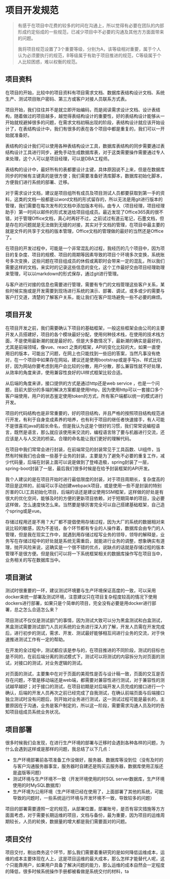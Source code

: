 # 项目开发规范

> 有感于在项目中花费的较多的时间在沟通上，所以觉得有必要在团队的内部形成约定俗成的一些规范，已减少项目中不必要的沟通及其他方方面面带来的问题。
>
> 我将项目规范设置了3个重要等级，分别为A，该等级相对重要，属于个人认为必须要执行的规范，B等级属于有助于项目推进的规范，C等级属于个人比较困惑，难以权衡的规范。

## 项目资料

在项目的开始，比较中的项目资料有项目需求文档、数据库表结构设计文档、系统生产、测试项目账户密码、第三方或客户对接人员联系方式表。

项目开始，我们往往并不是就立即开始编码，而是阅读需求设计文档、设计表结构，随着做过的项目越多，越觉得表结构设计的重要性，好的表结构设计能够从一开始就规避掉很多的问题，在需求文档初稿出现的阶段，表结构设计就应该开始设计了，在表结构设计中，我们有很多的表在各个项目中都是重复的，我们可以一开始就准备好。

表结构的设计我们可以使用各种表结构设计工具，数据库表结构的同步需要通过表结构设计工具进行同步，避免手动生成数据库表，对于这类需要操作需要通过专人来处理，这个人可以是项目经理，可以是DBA工程师。

表结构的设计中，最好所有的表都要设计主键，具体原因说不上来，但是在数据库同步的时候有主键真的是很方便；我们需要准备好清库脚本，数据库初始化脚本，方便我们进行系统的部署、迁移。

对于需求设计文档，建议是项目组所有成员及项目测试人员都要获取到第一手的资料，这类的文档一般都是以word文档的形式留存的，所以无法是用git进行版本的管理，我们需要在每次发布的文档中添加版本号码，由专人（项目经理，项目经理助手）第一时间以邮件的形式发送给项目组成员。最近发现了Office365真的很不错，对于管理Office文档，真心时再好不过，之前试过有道云笔记，石墨文档，但是存在的问题就是无法做到无缝的对接，其实对于文档的管理，在项目中最主要的就是文件的共享于文档的版本管理，Office文档的管理做的最好的当然还是Office了。

在项目的开发过程中，可能是一个非常混乱的过程，我经历的几个项目中，因为项目的复杂度、项目的规模、项目的周期等因素导致的项目个环境多次变换，系统账号多次变换，这些问题在项目组成员的休假或离职时会带来一定的混乱，所以我们需要这样的文档，来实时的记录这些信息的变化，这个工作最好交由项目经理助理来管理，可以以markdown的形式保存，通过git进行管理。

与客户进行对接的信息也需要进行管理，需要有专门的文档管理这些客户关系，某些时候实施或是开发需要到现场进行系统的演示、部署、调试，或多或少的需要与客户打交道，清楚的了解客户关系，能让我们在客户现场避免一些不必要的麻烦。

## 项目开发

在项目开发之前，我们需要确认下项目的基础框架，一般这些框架会由公司的主要开发人员搭建好，项目的各个模块最好分配，使用何种技术栈，在使用的技术栈方面，不是使用最新潮的就是最好的，但是大多数情况下，最新潮的确实是最好的，尤其是前端领域，像vue、react 之类的框架，API的变化比较的大，如果一直使用旧的版本，可能出了问题，在网上也只能找到一些旧的答案，当然凡事没有绝对，在一个项目中如果存在网站，建议还是使用bootstrap或是手写js、样式比较好，因为网站你要考虑到用户会比较的分散，用户分散，那么兼容性就不好处理，从效率的角度来讲，使用兼容性良好的UI样式框架比较合适。

从后端的角度来讲，接口提供的方式是通过http还是web service ，也是一个问题，目前大部分的多端的解决方案都是使用http，因为使用http可以一套接口多个客户端使用，用户的状态鉴定使用token的方式，所有客户端都以统一的模式进行开发。

项目的代码结构也是非常重要的，好的项目结构，并且严格的按照项目结构规范进行开发，有利于自身变成素养的培养，也有利于项目的继任者快速接手，有人可能不是很喜欢java的超长命名，但是我认为这是个很好的习惯，我们常常说编程语言，既然是语言，那么就应该使用来交流的，编程语言除了要与机器进行交流，还应该是人与人交流的桥梁。合理的命名能让我们更好的理解代码。

在项目中我们常常会进行封装，在前端常见的封装常见于工具函数、UI组件，当然有时候我们也会做一些基于业务的封装，主要是为了避免不必要的重复工作，减少代码量，后端在封装上面可以说是做到了登峰造极，spring封装了一层，spring-boot封装了一层，最后我们很多时候是在给予封装框架的API开发。

我个人建议的是在项目开始时进行最低限度的封装，对于项目周期长，复杂度高的项目是这样的，前端可以手动创建webpack项目，或是使用一些不是封装的特别厉害的CLI工具初始化项目，后端的话还是建议使用SSM框架，这样做的好处是有很大的优化空间，能够及时的方便的更新项目依赖，对于短期简单的项目，没必要这样做，怎么速度快怎么来。当然要是够厉害完全可以自己搭建基础框架，自己造个spring或是vue。

存储过程用还是不用？大厂都不提倡使用存储过程，因为大厂的系统的数据相对来说比较的敏感，因为不差钱，各个环节都有专业的人操作着，数据库会由专门的人管理，但是我在现实工作中，就遇到用存储过程写业务的领导，领导的解释是，业务写在存储过程中的好处就是系统无需重启，就能进行业务的调整，想象确实有道理，抛开风险来说，这确实是一个很不错的优点，说缺点的话就是存储过程的版本管理不是很方便。但是我们可以将一下系统框架相关的数据库操作写在项目当中，业务相关的写在数据库当中。

## 项目测试

测试时很重要的一环，建议测试环境要与生产环境保证高度的一致，可以采用docker来统一部署及测试环境，注意建议只在项目复杂程度较高的情况下使用dockers进行部署，如果只是个简单的项目，完全没有必要是用docker进行部署，总之怎么合适怎么来？

项目测试不仅仅是测试部门的事情，因为测试大致可以分为黑盒测试和白盒测试，黑盒测试需要测试部门人员对系统的业务进行深入的了解，开发人员需在开发完成后，进行初步的测试，需求、开发、测试最好能够相互间进行业务的交流，对于快速推进测试工作有一定的帮助。

在开发的全过程中，测试都应该是参与的，在项目推进的不同阶段，测试的目标也是不同的，在前后端分离的测试模式下，测试可以将测试的内容拆分为对页面的测试，对接口的测试，对业务逻辑的测试。

对页面的测试，主要集中在对于页面的美观性是否与设计稿一致，页面的交互是否存在问题，不管是移动端还是web端，都需要对兼容性进行测试，对于兼容性的测试越早越好；对于接口的测试，在项目初期是对后端开发人员完成的接口进行一个确认，后端的开发人员再次之前已经完成了自我测试，在确认前端页面与后端接口独立测试时没有问题后，则开始对业务进行测试，这一测试过程可能是最长的，主要原因在于沟通，业务是客户制定的，所以这一阶段，需要需求沟通人员及时的告知项目组成员系统业务状况。

## 项目部署

很多时候我们会发现，在进行生产环境的部署与迁移时会遇到各种各样的问题，为什么会遇到这样或是那样的问题，我总结了以下几点：

* 生产环境部署前各项准备工作没做好，服务器、数据库等没到位（没有及时的与客户沟通服务器事宜，服务器时自建还是购买云服务器，数据库使用正版还是盗版等问题）
* 测试环境与生产环境不一致（开发环境使用的时SQL server数据库，生产环境使用的时MySQL数据库）
* 生产环境为公用环境（生产环境已经在使用了，上面部署了其他的系统，可能导致的问题时，一些系统运行环境与开发环境不一致，导致较多的问题）

项目的部署需要遵照一定的规范，从部署位置，部署账号，是否有容灾措施等方方面面考虑，对于需要长期运维的项目，文档与备份，最为重要，因为项目的运维周期较长，人员的轮换，数据量的增大都是我们需要面对的问题。

## 项目交付

项目交付，剔出商务这个环节，那么我们需要着重研究的是如何降低运维成本，运维的成本主要体现在人上，这是项目运维的最大成本，那么怎样才能替代人呢，这个只能靠用户，如果用户具备了解决问题的能力，那么运维的成本自然会一定程度的降低，很多时候系统操作手册都被看做是系统交付的材料，ta


